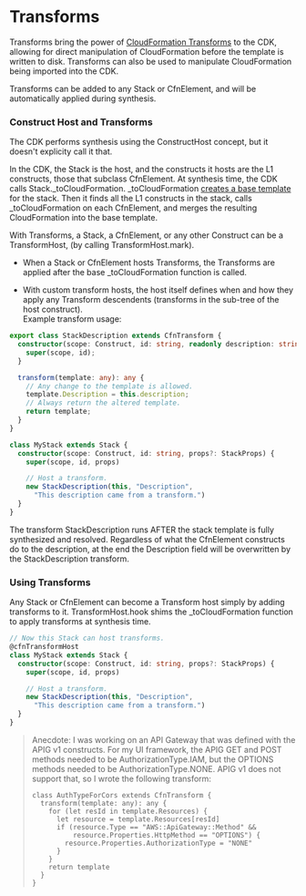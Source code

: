 # Transforms
Transforms bring the power of [CloudFormation Transforms](https://docs.aws.amazon.com/AWSCloudFormation/latest/UserGuide/transform-section-structure.html)
to the CDK, allowing for direct manipulation of CloudFormation
before the template is written to disk.  Transforms can also
be used to manipulate CloudFormation being imported into the
CDK.

Transforms can be added to any Stack or CfnElement, and will be automatically applied during synthesis.

### Construct Host and Transforms
The CDK performs synthesis using the ConstructHost concept, but it doesn't explicity call it that.

In the CDK, the Stack is the host, and the constructs it hosts
are the L1 constructs, those that subclass CfnElement.  At
synthesis time, the CDK calls Stack._toCloudFormation.  _toCloudFormation
[creates a base template](https://github.com/aws/aws-cdk/blob/92ce25085efe0540b9ac94df6de99995d3d900ac/packages/%40aws-cdk/core/lib/stack.ts#L1029-L1042)
for the stack.  Then it finds all the L1 constructs in the
stack, calls _toCloudFormation on each CfnElement, and merges the
resulting CloudFormation into the base template.

With Transforms, a Stack, a CfnElement, or any other Construct
can be a TransformHost, (by calling TransformHost.mark).

- When a Stack or CfnElement hosts Transforms, the Transforms are applied after
  the base _toCloudFormation function is called.

- With custom transform hosts, the host itself
  defines when and how they apply any Transform descendents (transforms in the sub-tree
  of the host construct).  
Example transform usage:

```typescript
export class StackDescription extends CfnTransform {
  constructor(scope: Construct, id: string, readonly description: string) {
    super(scope, id);
  }

  transform(template: any): any {
    // Any change to the template is allowed.
    template.Description = this.description;
    // Always return the altered template.
    return template;
  }
}

class MyStack extends Stack {
  constructor(scope: Construct, id: string, props?: StackProps) {
    super(scope, id, props)

    // Host a transform.
    new StackDescription(this, "Description",
      "This description came from a transform.")
  }
}
```

The transform StackDescription runs AFTER the stack
template is fully synthesized and resolved.  Regardless of
what the CfnElement constructs do to the description, at the
end the Description field will be overwritten by
the StackDescription transform.

### Using Transforms

Any Stack or CfnElement can become a Transform host simply by
adding transforms to it.  TransformHost.hook shims the
_toCloudFormation function to apply transforms at synthesis
time.

```typescript
// Now this Stack can host transforms.
@cfnTransformHost
class MyStack extends Stack {
  constructor(scope: Construct, id: string, props?: StackProps) {
    super(scope, id, props)

    // Host a transform.
    new StackDescription(this, "Description",
      "This description came from a transform.")
  }
}
```

<blockquote>
 Anecdote: I was working on an API Gateway that was defined with the APIG v1 constructs.  For my UI framework, the APIG GET and POST methods needed to be AuthorizationType.IAM, but the OPTIONS methods needed to be AuthorizationType.NONE.  APIG v1 does not support that, so
 I wrote the following transform:

```
class AuthTypeForCors extends CfnTransform {
  transform(template: any): any {
    for (let resId in template.Resources) {
      let resource = template.Resources[resId]
      if (resource.Type == "AWS::ApiGateway::Method" &&
          resource.Properties.HttpMethod == "OPTIONS") {            
        resource.Properties.AuthorizationType = "NONE"
      }
    }
    return template
  }
}
```
</blockquote>
